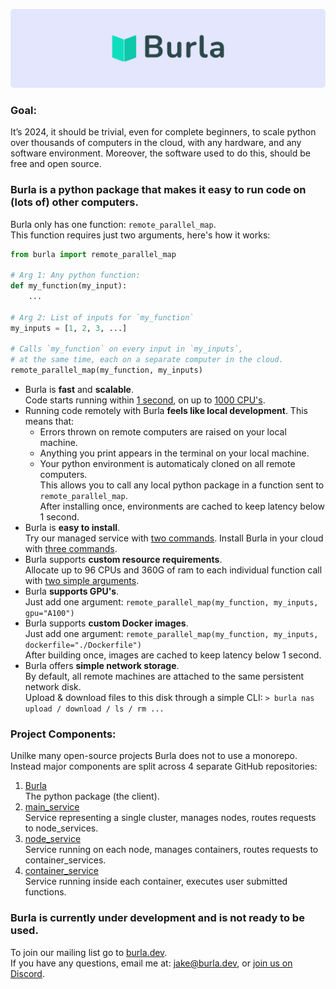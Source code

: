 <p align="center"><img src="/media/readme_banner.png" width=1000></p>

### Goal:

It’s 2024, it should be trivial, even for complete beginners, to scale python over thousands of computers in the cloud, with any hardware, and any software environment. Moreover, the software used to do this, should be free and open source.

### Burla is a python package that makes it easy to run code on (lots of) other computers.

Burla only has one function: `remote_parallel_map`.  
This function requires just two arguments, here's how it works:

```python
from burla import remote_parallel_map

# Arg 1: Any python function:
def my_function(my_input):
    ...

# Arg 2: List of inputs for `my_function`
my_inputs = [1, 2, 3, ...]

# Calls `my_function` on every input in `my_inputs`,
# at the same time, each on a separate computer in the cloud.
remote_parallel_map(my_function, my_inputs)
```

- Burla is **fast** and **scalable**.  
  Code starts running within <u>1 second</u>, on up to <u>1000 CPU's</u>.
- Running code remotely with Burla **feels like local development**. This means that:
  - Errors thrown on remote computers are raised on your local machine.
  - Anything you print appears in the terminal on your local machine.
  - Your python environment is automaticaly cloned on all remote computers.  
    This allows you to call any local python package in a function sent to `remote_parallel_map`.  
    After installing once, environments are cached to keep latency below 1 second.
- Burla is **easy to install**.  
  Try our managed service with [two commands](https://docs.burla.dev/Getting-Started#getting-started-fully-managed). Install Burla in your cloud with [three commands](https://docs.burla.dev/Getting-Started#getting-started-self-managed-gcp-only).
- Burla supports **custom resource requirements**.  
  Allocate up to 96 CPUs and 360G of ram to each individual function call with [two simple arguments](https://docs.burla.dev/API-Reference).
- Burla **supports GPU's**.  
  Just add one argument: `remote_parallel_map(my_function, my_inputs, gpu="A100")`
- Burla supports **custom Docker images**.  
  Just add one argument: `remote_parallel_map(my_function, my_inputs, dockerfile="./Dockerfile")`  
  After building once, images are cached to keep latency below 1 second.
- Burla offers **simple network storage**.  
  By default, all remote machines are attached to the same persistent network disk.  
  Upload & download files to this disk through a simple CLI: `> burla nas upload / download / ls / rm ...`

### Project Components:

Unilke many open-source projects Burla does not to use a monorepo.  
Instead major components are split across 4 separate GitHub repositories:

1. [Burla](https://github.com/burla-cloud/burla)  
   The python package (the client).
2. [main_service](https://github.com/burla-cloud/main_service)  
   Service representing a single cluster, manages nodes, routes requests to node_services.
3. [node_service](https://github.com/burla-cloud/node_service)  
   Service running on each node, manages containers, routes requests to container_services.
4. [container_service](https://github.com/burla-cloud/container_service)  
   Service running inside each container, executes user submitted functions.

### Burla is currently under development and is not ready to be used.

To join our mailing list go to [burla.dev](https://burla.dev/).  
If you have any questions, email me at: [jake@burla.dev](mailto:jake@burla.dev), or [join us on Discord](https://discord.gg/xSuJukdS9b).
